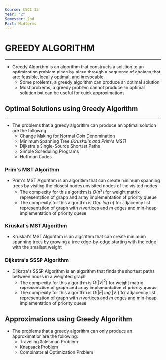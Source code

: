```yaml
---
Course: CSCC 13
Year: "2"
Semester: 2nd
Part: Midterms
---
```

# GREEDY ALGORITHM
---
- Greedy Algorithm is an algorithm that constructs a solution to an optimization problem piece by piece through a sequence of choices that are: feasible, locally optimal, and irrevocable
	- Some problems, a greedy algorithm can produce an optimal solution
	- Most problems, a greedy problem cannot produce an optimal solution but can be useful for quick approximations
## Optimal Solutions using Greedy Algorithm
---
- The problems that a greedy algorithm can produce an optimal solution are the following:
	- Change Making for Normal Coin Denomination
	- Minimum Spanning Tree *(Kruskal's and Prim's MST)*
	- Dijkstra's Single-Source Shortest Paths
	- Simple Scheduling Programs
	- Huffman Codes
### Prim's MST Algorithm
- Prim's MST Algorithm is an algorithm that can create minimum spanning trees by visiting the closest nodes unvisited nodes of the visited nodes
	- The complexity for this algorithm is $O(n^2)$ for weight matrix representation of graph and array implementation of priority queue
	- The complexity for this algorithm is $O(m\; log\; n)$ for adjacency list representation of graph with $n$ vertices and $m$ edges and min-heap implementation of priority queue 
### Kruskal's MST Algorithm
- Kruskal's MST Algorithm is an algorithm that can create minimum spanning trees by growing a tree edge-by-edge starting with the edge with the smallest weight
### Dijkstra's SSSP Algorithm
- Dijkstra's SSSP Algorithm is an algorithm that finds the shortest paths between nodes in a weighted graph
	- The complexity for this algorithm is $O(|V|^2)$ for weight matrix representation of graph and array implementation of priority queue
	- The complexity for this algorithm is $O(|E|\; log\; |V|)$ for adjacency list representation of graph with $n$ vertices and $m$ edges and min-heap implementation of priority queue 

## Approximations using Greedy Algorithm
- The problems that a greedy algorithm can only produce an approximation are the following:
	- Traveling Salesman Problem
	- Knapsack Problem
	- Combinatorial Optimization Problem